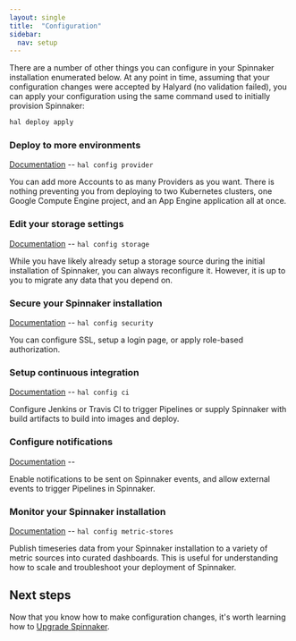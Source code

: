 ```yaml
---
layout: single
title:  "Configuration"
sidebar:
  nav: setup
---
```




There are a number of other things you can configure in your Spinnaker
installation enumerated below. At any point in time, assuming that your
configuration changes were accepted by Halyard (no validation failed), you can
apply your configuration using the same command used to initially provision
Spinnaker:

```bash
hal deploy apply
```

### Deploy to more environments

[Documentation](/docs/setup/providers/) -- `hal config provider`

You can add more Accounts to as many Providers as you want. There is nothing
preventing you from deploying to two Kubernetes clusters, one Google Compute
Engine project, and an App Engine application all at once.

### Edit your storage settings

[Documentation](/docs/setup/install/storage/) -- `hal config storage`

While you have likely already setup a storage source during the initial
installation of Spinnaker, you can always reconfigure it. However, it is up to
you to migrate any data that you depend on.

### Secure your Spinnaker installation

[Documentation](/docs/setup/security/) -- `hal config security`

You can configure SSL, setup a login page, or apply role-based authorization.

### Setup continuous integration

[Documentation](/docs/setup/ci/) -- `hal config ci`

Configure Jenkins or Travis CI to trigger Pipelines or supply Spinnaker with
build artifacts to build into images and deploy.

### Configure notifications

[Documentation](/docs/setup/features/notifications/) -- ` `

Enable notifications to be sent on Spinnaker events, and allow external events
to trigger Pipelines in Spinnaker.

### Monitor your Spinnaker installation

[Documentation](/docs/setup/monitoring/) -- `hal config metric-stores`

Publish timeseries data from your Spinnaker installation to a variety of
metric sources into curated dashboards. This is useful for understanding how
to scale and troubleshoot your deployment of Spinnaker.

## Next steps

Now that you know how to make configuration changes, it's worth learning how to
[Upgrade Spinnaker](/docs/setup/install/upgrades/).

